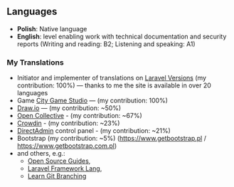 ## Languages

- **Polish**: Native language
- **English**: level enabling work with technical documentation and security reports (Writing and reading: B2; Listening and speaking: A1)

### My Translations

- Initiator and implementer of translations on [Laravel Versions](https://laravelversions.com) (my contribution: 100%) — thanks to me the site is available in over 20 languages
- Game [City Game Studio](https://www.city-game-studio.com) — (my contribution: 100%)
- [Draw.io](https://www.drawio.com) — (my contribution: ~50%)
- [Open Collective](https://opencollective.com) - (my contribution: ~67%)
- [Crowdin](https://crowdin.com) - (my contribution: ~23%)
- [DirectAdmin](https://www.directadmin.com) control panel - (my contribution: ~21%)
- Bootstrap (my contribution: ~5%) (https://www.getbootstrap.pl / https://www.getbootstrap.com.pl)
- and others, e.g.:
  - [Open Source Guides](https://opensource.guide/pl/),
  - [Laravel Framework Lang](https://laravel-lang.com/),
  - [Learn Git Branching](https://learngitbranching.js.org/?locale=pl)